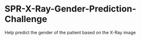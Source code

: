 # SPR-X-Ray-Gender-Prediction-Challenge
Help predict the gender of the patient based on the X-Ray image
